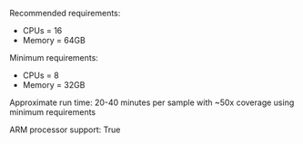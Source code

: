 Recommended requirements:

+ CPUs = 16
+ Memory = 64GB

Minimum requirements:

+ CPUs = 8
+ Memory = 32GB

Approximate run time: 20-40 minutes per sample with ~50x coverage using minimum requirements

ARM processor support: True

